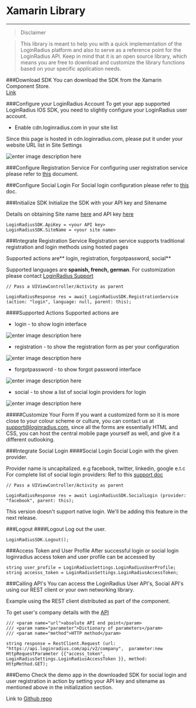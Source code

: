 Xamarin Library
=====

----------
> Disclaimer

> This library is meant to help you with a quick implementation of the LoginRadius platform and also to serve as a reference point for the LoginRadius API. Keep in mind that it is an open source library, which means you are free to download and customize the library functions based on your specific application needs.


###Download SDK
You can download the SDK from the Xamarin Component Store.  
[Link](https://components.xamarin.com/view/loginradiussdk)

###Configure your LoginRadius Account
To get your app supported LoginRadius IOS SDK, you need to slightly configure your LoginRadius user account.

- Enable cdn.loginradius.com in your site list

Since this page is hosted in cdn.loginradius.com, please put it under your website URL list in Site Settings

![enter image description here](https://apidocs.lrcontent.com/images/L1VnZxAkSzaSVRdBQMU5_Site-Configuration--LoginRadius-User-Dashboard_399758a42bf05a47f3.72671930.png "")

###Configure Registration Service
For configuring user registration service please refer to [this](/api/v1/user-registration/user-registration-overview) document.

###Configure Social Login
For Social login configuration please refer to [this](/api/v2/admin-console/social-provider/configure-social-apps) doc.

###Initialize SDK
Initialize the SDK with your API key and Sitename

Details on obtaining Site name [here](/api/v2/admin-console/platform-configuration/get-site-app-name) and API key [here](/api/v1/getting-started/get-api-key-and-secret/)

```
LoginRadiusSDK.ApiKey = <your API key>
LoginRadiusSDK.SiteName = <your site name>
```

###Integrate Registration Service
Registration service supports traditional registration and login methods using hosted pages

Supported actions are** login, registration, forgotpassword, social**

Supported languages are **spanish, french, german**. For customization please contact [LoginRadius Support](http://support.loginradius.com/hc/en-us/requests/new)

```
// Pass a UIViewController/Activity as parent

LoginRadiusResponse res = await LoginRadiusSDK.RegistrationService (action: "login", language: null, parent: this);
```

####Supported Actions
Supported actions are

- login - to show login interface

![enter image description here](https://apidocs.lrcontent.com/images/WawGiGXQZOVoZWYReGFo_login_1840558a42d56cb7c12.24926959.png "")

- registration - to show the registration form as per your configuration

![enter image description here](https://apidocs.lrcontent.com/images/QEjyo9sFQkCSNcVkjgXG_registration_445358a42d6da1ca88.13531469.png "")
 
- forgotpassword - to show forgot password interface

![enter image description here](https://apidocs.lrcontent.com/images/xhO1sGeJRmEYszs2LNKy_forgotpassword_384658a42d926cf465.97173251.png "")
 
- social - to show a list of social login providers for login

![enter image description here](https://apidocs.lrcontent.com/images/YDyV8oxvSuKvd6jsN6H8_social_1336358a42daedb1826.78117474.png "")

#####Customize Your Form
If you want a customized form so it is more close to your colour scheme or culture, you can contact us at support@loginradius.com, since all the forms are essentially HTML and CSS, you can host the central mobile page yourself as well, and give it a different outlooking.

###Integrate Social Login
####Social Login
Social Login with the given provider.

Provider name is uncapitalized. e.g facebook, twitter, linkedin, google e.t.c  
For complete list of social login providers: Ref to this [support doc](/getting-started/general-questions/supported-social-networks)

```
// Pass a UIViewController/Activity as parent

LoginRadiusResponse res = await LoginRadiusSDK.SocialLogin (provider: "facebook", parent: this);
```
This version doesn't support native login. We'll be adding this feature in the next release.

###Logout
####Logout
Log out the user.

```
LoginRadiusSDK.Logout();
```

###Access Token and User Profile
After successful login or social login loginradius access token and user profile can be accessed by

```
string user_profile = LoginRadiusSettings.LoginRadiusUserProfile;
string accesss_token = LoginRadiusSettings.LoginRadiusAccessToken;
```

###Calling API's
You can access the LoginRadius User API's, Social API's using our REST client or your own networking library.

Example using the REST client distributed as part of the component.

To get user's company details with the [API](/api/v1/social-login/company)

```
/// <param name="url">absolute API end point</param>
/// <param name="parameter">Dictionary of parameters</param>
/// <param name="method">HTTP method</param>

string response = RestClient.Request (url: "https://api.loginradius.com/api/v2/company",  parameter:new HttpRequestParameter {{"access_token", LoginRadiusSettings.LoginRadiusAccessToken }}, method: HttpMethod.GET);
```


###Demo
Check the demo app in the downloaded SDK for social login and user registration in action by setting your API key and sitename as mentioned above in the initialization section.

Link to [Github repo](https://github.com/LoginRadius/xamarin-sdk/tree/api-v1)

